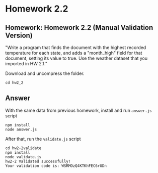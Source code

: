# Homework 2.2

## Homework: Homework 2.2 (Manual Validation Version)

"Write a program that finds the document with the highest recorded temperature for each state, and adds a "month_high" field for that document, setting its value to true. Use the weather dataset that you imported in HW 2.1."

Download and uncompress the folder.

`cd hw2_2`


## Answer

With the same data from previous homework, install and run `answer.js` script
```
npm install
node answer.js
```

After that, run the `validate.js` script
```
cd hw2-2validate
npm install
node validate.js
hw2-2 Validated successfully!
Your validation code is: WSRMOzQ4KTKhFEC6rUDn
```


